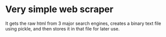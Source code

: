 # Very simple web scraper 

It gets the raw html from 3 major search engines, creates a binary text file using pickle, and then stores it in that file for later use.
